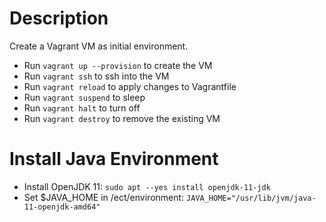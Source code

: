 # Description

Create a Vagrant VM as initial environment.

- Run `vagrant up --provision` to create the VM
- Run `vagrant ssh` to ssh into the VM
- Run `vagrant reload` to apply changes to Vagrantfile
- Run `vagrant suspend` to sleep
- Run `vagrant halt` to turn off
- Run `vagrant destroy` to remove the existing VM

# Install Java Environment
- Install OpenJDK 11: `sudo apt --yes install openjdk-11-jdk`
- Set $JAVA_HOME in /ect/environment: `JAVA_HOME="/usr/lib/jvm/java-11-openjdk-amd64"`